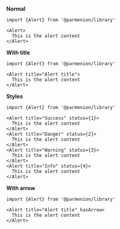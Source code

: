 **Normal**

    import {Alert} from '@parmenion/library'

    <Alert>
      This is the alert content
    </Alert>

**With title**

    import {Alert} from '@parmenion/library'

    <Alert title="Alert title">
      This is the alert content
    </Alert>

**Styles**

    import {Alert} from '@parmenion/library'

    <Alert title="Success" status={1}>
      This is the alert content
    </Alert>
    <Alert title="Danger" status={2}>
      This is the alert content
    </Alert>
    <Alert title="Warning" status={3}>
      This is the alert content
    </Alert>
    <Alert title="Info" status={4}>
      This is the alert content
    </Alert>

**With arrow**

    import {Alert} from '@parmenion/library'

    <Alert title="Alert title" hasArrow>
      This is the alert content
    </Alert>
